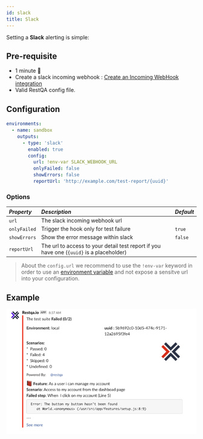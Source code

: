 ```yaml
---
id: slack
title: Slack
---
```


Setting a **Slack** alerting is simple:

## Pre-requisite

 * 1 minute  🚀
 * Create a slack incoming webhook : [Create an Incoming WebHook integration ](https://scblifeapp.slack.com/apps/new/A0F7XDUAZ-incoming-webhooks)
 * Valid RestQA config file.

## Configuration 

```yaml
environments:
  - name: sandbox
    outputs:
      - type: 'slack'
        enabled: true
        config: 
          url: !env-var SLACK_WEBHOOK_URL
          onlyFailed: false
          showErrors: false
          reportUrl: 'http://example.com/test-report/{uuid}'
```

### Options

| *Property*   | *Description*                                                                                | *Default*          |
|:-------------|:---------------------------------------------------------------------------------------------|:-------------------|
| `url`        | The slack incoming webhook url                                                               |                    |
| `onlyFailed` | Trigger the hook only for test failure                                                       | `true`             |
| `showErrors` | Show the error message within slack                                                          | `false`            |
| `reportUrl`  | The url to access to your detail test report if you have one (`{uuid}` is a placeholder)     |                    |


> About the `config.url` we recommend to use the `!env-var` keyword in order to use an [environment variable](/docs/getting-started/environment-variable) and not expose a sensitve url into your configuration.

## Example

![slack example](../assets/cucumber-export-slack.png)


